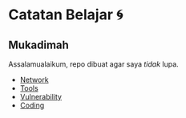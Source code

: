 # Catatan Belajar :cyclone:

## Mukadimah
Assalamualaikum, repo dibuat agar saya *tidak* lupa.

- [Network]()
- [Tools]()
- [Vulnerability]()
- [Coding]()

